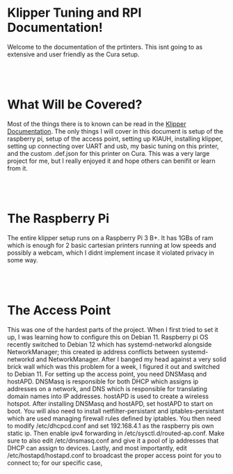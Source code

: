 # Klipper Tuning and RPI Documentation!
Welcome to the documentation of the prtinters. This isnt going to as extensive and user friendly as the Cura setup.
<br><br><br><br>

# What Will be Covered?
Most of the things there is to known can be read in the <a href="https://www.klipper3d.org/Overview.html">Klipper Documentation</a>. The only things I will cover in this document is setup of the raspberry pi, setup of the access point, setting up KIAUH, installing klipper, setting up connecting over UART and usb, my basic tuning on this printer, and the custom .def.json for this printer on Cura. This was a very large project for me, but I really enjoyed it and hope others can benifit or learn from it.
<br><br><br><br>

# The Raspberry Pi
The entire klipper setup runs on a Raspberry Pi 3 B+. It has 1GBs of ram which is enough for 2 basic cartesian printers running at low speeds and possibly a webcam, which I didnt implement incase it violated privacy in some way.
<br><br><br><br>

# The Access Point
This was one of the hardest parts of the project. When I first tried to set it up, I was learning how to configure this on Debian 11. Raspberry pi OS recently switched to Debian 12 which has systemd-networkd alongside NetworkManager; this created ip address conflicts between systemd-networkd and NetworkManager. After I banged my head against a very solid brick wall which was this problem for a week, I figured it out and switched to Debian 11. For setting up the access point, you need DNSMasq and hostAPD. DNSMasq is responsible for both DHCP which assigns ip addresses on a network, and DNS which is responsible for translating domain names into IP addresses. hostAPD is used to create a wireless hotspot. After installing DNSMasq and hostAPD, set hostAPD to start on boot. You will also need to install netfilter-persistant and iptables-persistant which are used managing firewall rules defined by iptables. You then need to modify /etc/dhcpcd.conf and set 192.168.4.1 as the raspberry pis own static ip. Then enable ipv4 forwarding in /etc/sysctl.d/routed-ap.conf. Make sure to also edit /etc/dnsmasq.conf and give it a pool of ip addresses that DHCP can assign to devices. Lastly, and most importantly, edit /etc/hostapd/hostapd.conf to broadcast the proper access point for you to connect to; for our specific case,
